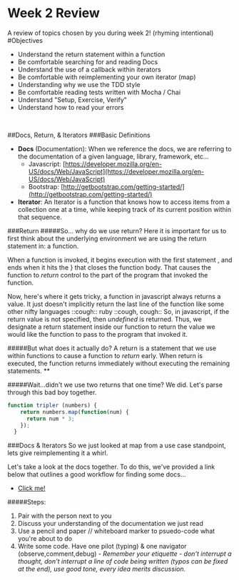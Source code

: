 # Week 2 Review
A review of topics chosen by you during week 2! (rhyming intentional)
#Objectives
* Understand the return statement within a function
* Be comfortable searching for and reading Docs
* Understand the use of a callback within iterators
* Be comfortable with reimplementing your own iterator (map)
* Understanding why we use the TDD style
* Be comfortable reading tests written with Mocha / Chai
* Understand "Setup, Exercise, Verify"
* Understand how to read your errors
  

&nbsp;

##Docs, Return, & Iterators
###Basic Definitions
* **Docs** (Documentation): When we reference the docs, we are referring to the documentation of a given language, library, framework, etc... 
	* Javascript: [https://developer.mozilla.org/en-US/docs/Web/JavaScript](https://developer.mozilla.org/en-US/docs/Web/JavaScript)
	* Bootstrap: [http://getbootstrap.com/getting-started/](http://getbootstrap.com/getting-started/)	
* **Iterator**: An Iterator is a function that knows how to access items from a collection one at a time, while keeping track of its current position within that sequence.

###Return
#####So... why do we use return?
Here it is important for us to first think about the underlying environment we are using the return statement in: a function.

When a function is invoked, it begins execution with the first statement , and ends when it hits the } that closes the function body. That causes the function to *return* control to the part of the program that invoked the function.

Now, here's where it gets tricky, a function in javascript always 
returns a value. It just doesn't implicitly return the last line of the function like some other nifty languages ::cough:: ruby ::cough, cough:: So, in javascript, if the return value is not specified, then *undefined* is returned. Thus, we designate a return statement inside our function to return the value we would like the function to pass to the program that invoked it.

#####But what does it actually do?
A return is a statement that we use within functions to cause a function to *return* early. When return is executed, the function returns immediately without executing the remaining statements. **

#####Wait...didn't we use two returns that one time?
We did. Let's parse through this bad boy together. 
 
```javascript
function tripler (numbers) {
    return numbers.map(function(num) {
      return num * 3;
    });
  }
```
###Docs & Iterators
So we just looked at map from a use case standpoint, lets give reimplementing it a whirl. 

Let's take a look at the docs together. To do this, we've provided a link below that outlines a good workflow for finding some docs...

* <a href="http://lmgtfy.com/?q=javascript+map+mdn" target="_blank">Click me!</a>

#####Steps:
1. Pair with the person next to you
2. Discuss your understanding of the documentation we just read
3. Use a pencil and paper // whiteboard marker to psuedo-code what you're about to do
4. Write some code. Have one pilot (typing) & one navigator (observe,comment,debug) - *Remember your etiquette - don't interrupt a thought,  don't interrupt a line of code being written (typos can be fixed at the end), use good tone, every idea merits discussion.* 


